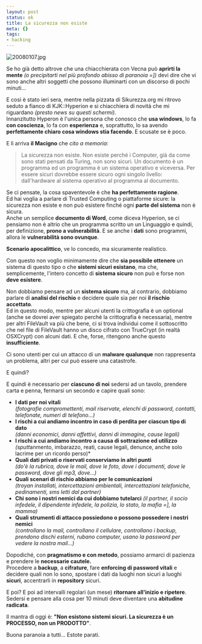 ```yaml
--- 
layout: post
status: ok
title: La sicurezza non esiste
meta: {}
tags: 
- hacking
---
```

<img src='http://fast.mgpf.it/20080107.jpg' alt='20080107.jpg' />
  
Se ho già detto altrove che una chiacchierata con Vecna può **aprirti la mente** *(o precipitarti nel più profondo abisso di paranoia =])* devi dire che vi sono anche altri soggetti che possono illuminarti con un discorso di pochi minuti...  
    
E così è stato ieri sera, mentre nella pizzata di Sikurezza.org mi ritrovo seduto a fianco di KJK::Hyperion e si chiacchiera di novità che mi riguardano *(presto news su questi schermi)*.  
Innanzitutto Hyperon è l'unica persona che conosco che **usa windows**, lo fa **con coscienza**, lo fa con **esperienza** e, soprattutto, lo sa avendo **perfettamente chiaro cosa windows stia facendo**. E scusate se è poco.  
   
E lì arriva **il Macigno** che *cito a memoria*:  
  
> La sicurezza non esiste. Non esiste perché i Computer, già da come sono stati pensati da Turing, non sono sicuri. Un documento è un programma ed un programma è un sistema operativo e viceversa. Per essere sicuri dovrebbe essere sicuro ogni singolo livello: dall'hardware al sistema operativo al programma al documento.  
  
Se ci pensate, la cosa spaventevole è che **ha perfettamente ragione**.  
Ed hai voglia a parlare di Trusted Computing o piattaforme sicure: la sicurezza non esiste e non può esistere finché ogni **parte del sistema** non è sicura.  
Anche un semplice **documento di Word**, come diceva Hyperion, se ci pensiamo non è altrio che un programma scritto un un Linguaggio e quindi, per definizione, **prono a vulnerabilità**. E se anche i **dati** sono programmi, allora le **vulnerabilità sono ovunque**.  
  
**Scenario apocalittico**, ve lo concedo, ma sicuramente realistico.  
  
Con questo non voglio minimamente dire che **sia possibile ottenere** un sistema di questo tipo o che **sistemi sicuri esistano**, ma che, semplicemente, l'intero concetto di **sistema sicuro** non può e forse non **deve esistere**.  
  
Non dobbiamo pensare ad un **sistema sicuro** ma, al contrario, dobbiamo parlare di **analisi del rischio** e decidere quale sia per noi **il rischio accettato**.  
Ed in questo modo, mentre per alcuni utenti la crittografia è un optional (anche se dovrei aver spiegato perché la crittografia è necessaria), mentre per altri FileVault va più che bene, ci si trova individui come il sottoscritto che nel file di FileVault hanno un disco cifrato con TrueCrypt (in realtà OSXCrypt) con alcuni dati. E che, forse, ritengono anche questo **insufficiente**.  
  
Ci sono utenti per cui un attacco di un **malware qualunque** non rappresenta un problema, altri per cui può essere una catastrofe.  
  
E quindi?  
  
E quindi è necessario per **ciascuno di noi** sedersi ad un tavolo, prendere carta e penna, fermarsi un secondo e capire quali sono:  
  
* **I dati per noi vitali**  
  *(fotografie compromettenti, mail riservate, elenchi di password, contatti, telefonate, numeri di telefono...)*  
* **I rischi a cui andiamo incontro in caso di perdita per ciascun tipo di dato**  
  *(danni economici, danni affettivi, danni di immagine, cause legali)*
* **I rischi a cui andiamo incontro a causa di sottrazione ed utilizzo**  
  *(sputt*anmento, imbarazzo, reati, cause legali, denunce, anche solo lacrime per un ricordo perso)*
* **Quali dati privati o riservati conserviamo in altri punti**  
  *(do'è la rubrica, dove le mail, dove le foto, dove i documenti, dove le password, dove gli mp3, dove...)*
* **Quali scenari di rischio abbiamo per le comunicazioni**  
  *(troyan installati, intercettazioni ambientali, intercettazioni telefoniche, pedinamenti, sms letti dal partner)*
* **Chi sono i nostri **nemici** da cui dobbiamo tutelarci** 
  *(il partner, il socio infedele, il dipendente infedele, la polizia, lo stato, la mafia =], la mamma)*
* **Quali strumenti di attacco possiedono o possono possedere i nostri nemici**    
  *(controllano la mail, controllano il cellulare, controllano i backup, prendono dischi esterni, rubano computer, usano la password per vedere la nostra mail...)*
  
Dopodiché, con **pragmatismo e con metodo**, possiamo armarci di pazienza e prendere le **necessarie cautele.**  
Procedere a **backup**, a **cifrature**, fare **enforcing di password vitali** e decidere quali non lo sono, spostare i dati da luoghi non sicuri a luoghi **sicuri**, accentrarli in **repository** sicuri.  
  
E poi? E poi ad intervalli regolari (un mese) **ritornare all'inizio e ripetere**. Sedersi e pensare alla cosa per 10 minuti deve diventare una **abitudine radicata**.  
  
Il mantra di oggi è: **"Non esistono sistemi sicuri. La sicurezza è un PROCESSO, non un PRODOTTO"**.  
  
Buona paranoia a tutti... Estote parati. 
